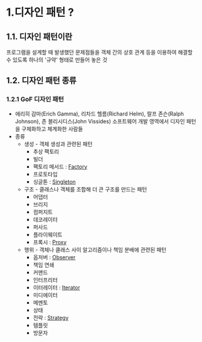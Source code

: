 1.디자인 패턴 ?
====
1.1. 디자인 패턴이란
-
프로그램을 설계할 때 발생했던 문제점들을 객체 간의 상호 관계 등을 이용하여 해결할 수 있도록 하나의 '규약' 형태로 만들어 놓은 것  

1.2. 디자인 패턴 종류
-
### 1.2.1 GoF 디자인 패턴
- 에리히 감마(Erich Gamma), 리차드 헬름(Richard Helm), 랄프 존슨(Ralph Johnson), 존 블리시디스(John Vissides) 소프트웨어 개발 영역에서 디자인 패턴을 구체화하고 체계화한 사람들
- 종류
  - 생성 - 객체 생성과 관련된 패턴
    - 추상 팩토리
    - 빌더
    - 팩토리 메서드 : [Factory](Factory.md)
    - 프로토타입
    - 싱글톤 : [Singleton](Singleton.md)
  - 구조 - 클래스나 객체를 조합해 더 큰 구조를 만드는 패턴
    - 어댑터
    - 브리지
    - 컴퍼지트
    - 데코레이터
    - 퍼사드
    - 플라이웨이트
    - 프록시 : [Proxy](ProxyPattern.md)
  - 행위 - 객체나 클래스 사이 알고리즘이나 책임 분배에 관련된 패턴
    - 옵저버 : [Observer](ObserverPattern.md)
    - 책임 연쇄
    - 커맨드
    - 인터프리터
    - 이터레이터 : [Iterator](IteratorPattern.md)
    - 미디에이터
    - 메멘토
    - 상태
    - 전략 : [Strategy](StrategyPattern.md)
    - 템플릿
    - 방문자
